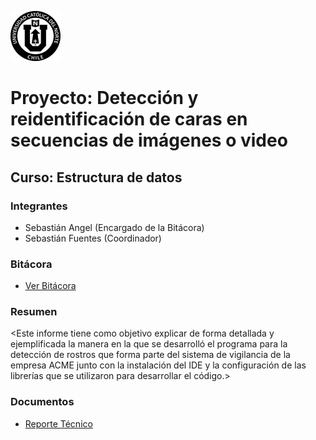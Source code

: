 ![UCN](Docs/60x60-ucn-negro.png)


# Proyecto: Detección y reidentificación de caras en secuencias de imágenes o video
## Curso: Estructura de datos

### Integrantes

* Sebastián Angel (Encargado de la Bitácora)
* Sebastián Fuentes (Coordinador)

### Bitácora

* [Ver Bitácora](Bitacora.md)

### Resumen

<Este informe tiene como objetivo explicar de forma detallada y ejemplificada la manera en la que se desarrolló el programa 
 para la detección de rostros que forma parte del sistema de vigilancia de la empresa ACME junto con la instalación del IDE 
 y la configuración de las librerías que se utilizaron para desarrollar el código.>


### Documentos

* [Reporte Técnico](Docs/README.md)
